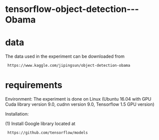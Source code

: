 # tensorflow-object-detection---Obama

# data
The data used in the experiment can be downloaded from  

     https://www.kaggle.com/jipingsun/object-detection-obama
     
# requirements

Environment:
The experiment is done on Linux (Ubuntu 16.04 with GPU Cuda library version 9.0, cudnn version 9.0, Tensorflow 1.5 GPU version)

Installation:

(1) Install Google library located at

     https://github.com/tensorflow/models
        

